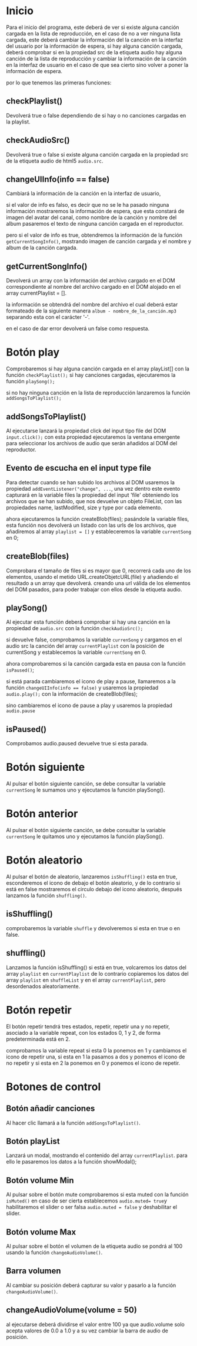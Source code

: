 
# Inicio

Para el inicio del programa, este deberá de ver si existe alguna canción cargada en la lista de reproducción, en el caso de no a ver ninguna lista cargada, este deberá cambiar la información del la canción en la interfaz del usuario por la información de espera, si hay alguna canción cargada, deberá comprobar si en la propiedad src de la etiqueta audio hay alguna canción de la lista de reproducción y cambiar la información de la canción en la interfaz de usuario en el caso de que sea cierto sino volver a poner la información de espera.

por lo que tenemos las primeras funciones:

## checkPlaylist()

Devolverá true o false dependiendo de si hay o no canciones cargadas en la playlist.

## checkAudioSrc()

Devolverá true o false si existe alguna canción cargada en la propiedad src de la etiqueta audio de html5 `audio.src`.

## changeUIInfo(info == false)

Cambiará la información de la canción en la interfaz de usuario,

si el valor de info es falso, es decir que no se le ha pasado ninguna información mostraremos la información de espera, que esta constará de imagen del avatar del canal, como nombre de la canción y nombre del album pasaremos el texto de ninguna canción cargada en el reproductor.

pero si el valor de info es true, obtendremos la información de la función `getCurrentSongInfo()`, mostrando imagen de canción cargada y el nombre y album de la canción cargada.

## getCurrentSongInfo()

Devolverá un array con la información del archivo cargado en el DOM correspondiente al nombre del archivo cargado en el DOM alojado en el array currentPlaylist = [].

la información se obtendrá del nombre del archivo el cual deberá estar formateado de la siguiente manera `album - nombre_de_la_canción.mp3` separando esta con el carácter '-'.

en el caso de dar error devolverá un false como respuesta.

# Botón play

Comprobaremos si hay alguna canción cargada en el array playList[] con la función `checkPlaylist();` si hay canciones cargadas, ejecutaremos la función `playSong();`

si no hay ninguna canción en la lista de reproducción lanzaremos la función `addSongsToPlaylist();`

## addSongsToPlaylist()

Al ejecutarse lanzará la propiedad click del input tipo file del DOM `input.click();` con esta propiedad ejecutaremos la ventana emergente para seleccionar los archivos de audio que serán añadidos al DOM del reproductor.

## Evento de escucha en el input type file

Para detectar cuando se han subido los archivos al DOM usaremos la propiedad `addEventListener("change", ...`, una vez dentro este evento capturará en la variable files la propiedad del input 'file' obteniendo los archivos que se han subido, que nos devuelve un objeto FileList, con las propiedades name, lastModified, size y type por cada elemento.

ahora ejecutaremos la función createBlob(files); pasándole la variable files, esta función nos devolverá un listado con las urls de los archivos, que añadiremos al array `playlist = []` y estableceremos la variable ``currentSong`` en 0;

## createBlob(files)

Comprobara el tamaño de files si es mayor que 0, recorrerá cada uno de los elementos, usando el metido URL.createObjetcURL(file) y añadiendo el resultado a un array que devolverá. creando una url válida de los elementos del DOM pasados, para poder trabajar con ellos desde la etiqueta audio.

## playSong()

Al ejecutar esta función deberá comprobar si hay una canción en la propiedad de `audio.src` con la función `checkAudioSrc();`

si devuelve false, comprobamos la variable `currenSong` y cargamos en el audio src la canción del array `currentPlaylist` con la posición de currentSong y establecemos la variable `currentSong` en 0.

ahora comprobaremos si la canción cargada esta en pausa con la función ``isPaused()``;

si está parada cambiaremos el icono de play a pause, llamaremos a la función ``changeUIInfo(info == false)`` y usaremos la propiedad `audio.play();` con la información de createBlob(files);

sino cambiaremos el icono de pause a play y usaremos la propiedad `audio.pause`

## isPaused()

Comprobamos audio.paused devuelve true si esta parada.

# Botón siguiente

Al pulsar el botón siguiente canción, se debe consultar la variable `currentSong` le sumamos uno y ejecutamos la función playSong().

# Botón anterior

Al pulsar el botón siguiente canción, se debe consultar la variable `currentSong` le quitamos uno y ejecutamos la función playSong().

# Botón aleatorio

Al pulsar el botón de aleatorio, lanzaremos `isShuffling()` esta en true, esconderemos el icono de debajo el botón aleatorio, y de lo contrario si está en false mostraremos el circulo debajo del icono aleatorio, después lanzamos la función ``shuffling()``.

## isShuffling()

comprobaremos la variable ``shuffle`` y devolveremos si esta en true o en false.

## shuffling()

Lanzamos la función isShuffling() si está en true, volcaremos los datos del array ``playlist`` en ``currentPlaylist`` de lo contrario copiaremos los datos del array ``playlist`` en ``shuffleList`` y en el array ``currentPlaylist``, pero desordenados aleatoriamente.

# Botón repetir

El botón repetir tendrá tres estados, repetir, repetir una y no repetir, asociado a la variable repeat, con los estados 0, 1 y 2,
de forma predeterminada está en 2.

comprobamos la variable repeat si esta 0 la ponemos en 1 y cambiamos el icono de repetir una, si esta en 1 la pasamos a dos y ponemos el icono de no repetir y si esta en 2 la ponemos en 0 y ponemos el icono de repetir.

# Botones de control

## Botón añadir canciones

Al hacer clic llamará a la función ``addSongsToPlaylist()``.

## Botón playList

Lanzará un modal, mostrando el contenido del array ``currentPlaylist``.
para ello le pasaremos los datos a la función showModal();

## Botón volume Min

Al pulsar sobre el botón mute comprobaremos si esta muted con la función ``isMuted()`` en caso de ser cierta
establecemos ``audio.muted= true``y habilitaremos el slider o ser falsa ``audio.muted = false`` y deshabilitar el slider.

## Botón volume Max

Al pulsar sobre el botón el volumen de la etiqueta audio se pondrá al 100 usando la función ``changeAudioVolume()``.

## Barra volumen

Al cambiar su posición deberá capturar su valor y pasarlo a la función ``changeAudioVolume()``.

## changeAudioVolume(volume = 50)

al ejecutarse deberá dividirse el valor entre 100 ya que audio.volume solo acepta valores de 0.0 a 1.0 y a su vez cambiar la barra de audio de posición.
